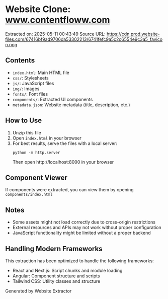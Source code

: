 # Website Clone: www.contentfloww.com

Extracted on: 2025-05-11 00:43:49
Source URL: https://cdn.prod.website-files.com/67416bf9ad9706da53302213/6741fefc9a5c2c6554e9c3a5_favicon.png

## Contents

- `index.html`: Main HTML file
- `css/`: Stylesheets
- `js/`: JavaScript files
- `img/`: Images
- `fonts/`: Font files
- `components/`: Extracted UI components
- `metadata.json`: Website metadata (title, description, etc.)

## How to Use

1. Unzip this file
2. Open `index.html` in your browser
3. For best results, serve the files with a local server:
   ```
   python -m http.server
   ```
   Then open http://localhost:8000 in your browser

## Component Viewer

If components were extracted, you can view them by opening `components/index.html`

## Notes

- Some assets might not load correctly due to cross-origin restrictions
- External resources and APIs may not work without proper configuration
- JavaScript functionality might be limited without a proper backend

## Handling Modern Frameworks

This extraction has been optimized to handle the following frameworks:
- React and Next.js: Script chunks and module loading
- Angular: Component structure and scripts
- Tailwind CSS: Utility classes and structure

Generated by Website Extractor

